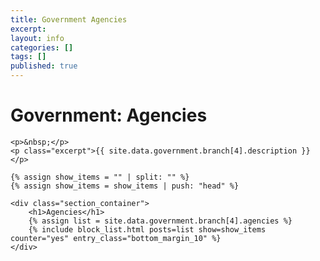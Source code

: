 ```yaml
---
title: Government Agencies
excerpt: 
layout: info
categories: []
tags: []
published: true
---
```


<div class="section_container_wrapper section_container_wrapper_border">
    <h1>Government: Agencies</h1>
    
    <p>&nbsp;</p>
    <p class="excerpt">{{ site.data.government.branch[4].description }}</p>
    
    {% assign show_items = "" | split: "" %}
    {% assign show_items = show_items | push: "head" %}
    
    <div class="section_container">
        <h1>Agencies</h1>
        {% assign list = site.data.government.branch[4].agencies %}
        {% include block_list.html posts=list show=show_items counter="yes" entry_class="bottom_margin_10" %}
    </div>
</div>
